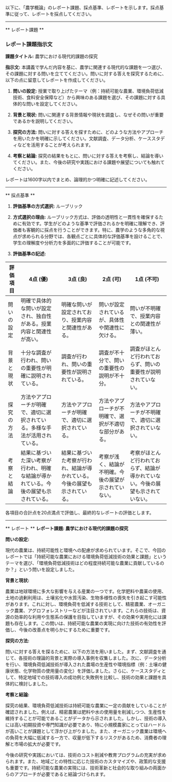 以下に、「農学概論」のレポート課題、採点基準、レポートを示します。採点基準に従って、レポートを採点してください。

---------------------------------------
** レポート課題 **

### レポート課題指示文

**課題タイトル:** 農学における現代的課題の探究

**指示文:** 本講義で学んだ内容を基に、農学に関連する現代的な課題を一つ選び、その課題に対する問いを立ててください。問いに対する答えを探究するために、以下の点に留意してレポートを作成してください。

1. **問いの設定:** 授業で取り上げたテーマ（例：持続可能な農業、環境負荷低減技術、食料安全保障など）から興味のある課題を選び、その課題に対する具体的な問いを設定してください。

2. **背景と現状:** 問いに関連する背景情報や現状を調査し、なぜその問いが重要であるかを説明してください。

3. **探究の方法:** 問いに対する答えを探すために、どのような方法やアプローチを用いたかを明確に示してください。文献調査、データ分析、ケーススタディなどを活用することが考えられます。

4. **考察と結論:** 探究の結果をもとに、問いに対する答えを考察し、結論を導いてください。また、今後の研究や実践における課題や展望についても触れてください。

レポートは1600字以内でまとめ、論理的かつ明確に記述してください。

---------------------------------------
** 採点基準 **

1. **評価基準の方式選択:** ルーブリック

2. **方式選択の理由:** ルーブリック方式は、評価の透明性と一貫性を確保するために有効です。学生がどのような基準で評価されるかを明確に理解でき、評価者も客観的に採点を行うことができます。特に、農学のような多角的な視点が求められる分野では、各観点ごとに具体的な評価基準を設けることで、学生の理解度や分析力を多面的に評価することが可能です。

3. **評価基準の記述:**

| 評価項目       | 4点 (優)                                                                 | 3点 (良)                                                               | 2点 (可)                                                               | 1点 (不可)                                                             |
|----------------|---------------------------------------------------------------------------|------------------------------------------------------------------------|------------------------------------------------------------------------|------------------------------------------------------------------------|
| 問いの設定     | 明確で具体的な問いが設定され、独自性がある。授業内容と関連性が高い。     | 明確な問いが設定されており、授業内容と関連性がある。                   | 問いが設定されているが、具体性や関連性に欠ける。                       | 問いが不明確で、授業内容との関連性が薄い。                             |
| 背景と現状     | 十分な調査が行われ、問いの重要性が明確に説明されている。                 | 調査が行われ、問いの重要性が説明されている。                           | 調査が不十分で、問いの重要性の説明が不十分。                           | 調査がほとんど行われておらず、問いの重要性が説明されていない。         |
| 探究の方法     | 方法やアプローチが明確で、適切に選択されている。多様な手法が活用されている。 | 方法やアプローチが明確で、適切に選択されている。                       | 方法やアプローチが不明確で、選択が不適切な部分がある。                 | 方法やアプローチが不明確で、適切に選択されていない。                   |
| 考察と結論     | 結果に基づいた深い考察が行われ、明確な結論が導かれている。今後の展望も示されている。 | 結果に基づいた考察が行われ、結論が導かれている。今後の展望も示されている。 | 考察が浅く、結論が不明確。今後の展望が示されていない。                 | 考察がほとんど行われておらず、結論が導かれていない。今後の展望も示されていない。 |

各項目の合計点を20点満点で評価し、最終的なレポートの評価とします。

---------------------------------------
** レポート **
**レポート課題: 農学における現代的課題の探究**

**問いの設定:**

現代の農業は、持続可能性と環境への配慮が求められています。そこで、今回のレポートでは「持続可能な農業における環境負荷低減技術の効果と課題」というテーマを選び、「環境負荷低減技術はどの程度持続可能な農業に貢献しているのか？」という問いを設定しました。

**背景と現状:**

農業は地球環境に多大な影響を与える産業の一つです。化学肥料や農薬の使用、土地の過剰利用は、土壌劣化や水質汚染、生物多様性の喪失を引き起こす可能性があります。これに対し、環境負荷を低減する技術として、精密農業、オーガニック農業、アグロフォレストリーなどが注目されています。これらの技術は、資源の効率的な利用や生態系の保護を目指していますが、その効果や実用化には課題も存在します。この問いは、持続可能な農業の実現に向けた技術の有効性を評価し、今後の改善点を明らかにするために重要です。

**探究の方法:**

問いに対する答えを探るために、以下の方法を用いました。まず、文献調査を通じて、各技術の理論的背景と実際の導入事例を収集しました。次に、データ分析を行い、環境負荷低減技術が導入された農場の生産性や環境指標（例：土壌の健康状態、化学物質の使用量の変化）を評価しました。さらに、ケーススタディとして、特定地域での技術導入の成功例と失敗例を比較し、技術の効果と課題を具体的に検討しました。

**考察と結論:**

探究の結果、環境負荷低減技術は持続可能な農業に一定の貢献をしていることが確認されました。例えば、精密農業は肥料や水の使用量を削減しつつ、生産性を維持することが可能であることがデータから示されました。しかし、技術の導入には高い初期投資や専門知識が必要であり、特に小規模農家にとってはハードルが高いことが課題として浮かび上がりました。また、オーガニック農業は環境への負荷を大幅に低減する一方で、収量が低下するリスクがあるため、消費者の理解と市場の拡大が必要です。

今後の研究や実践においては、技術のコスト削減や教育プログラムの充実が求められます。また、地域ごとの特性に応じた技術のカスタマイズや、政策的な支援も重要です。持続可能な農業の実現には、技術革新と社会的な取り組みの両面からのアプローチが必要であると結論づけられます。

